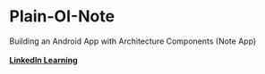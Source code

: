 # Plain-OI-Note
Building an Android App with Architecture Components (Note App)<br /><br />
<a href="https://www.linkedin.com/learning/building-an-android-app-with-architecture-components/welcome"><strong>LinkedIn Learning</strong></a>
